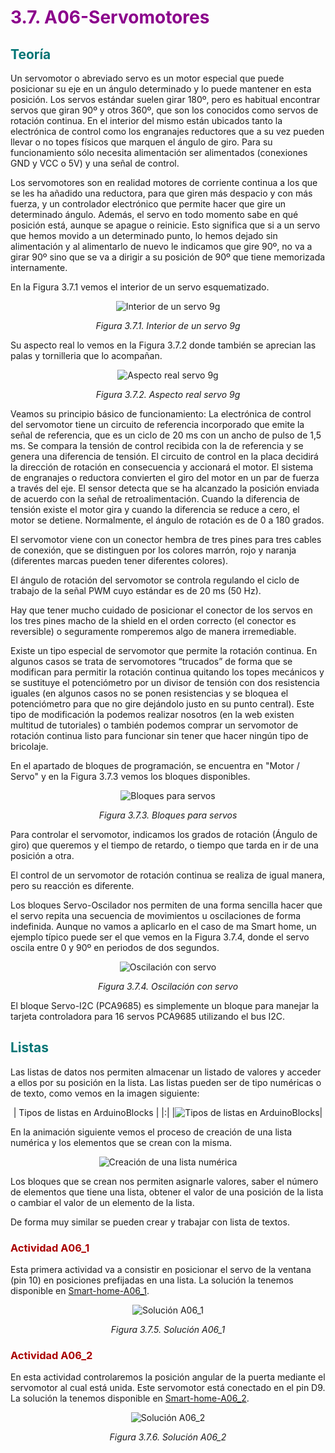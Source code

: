 # <FONT COLOR=#8B008B>3.7. A06-Servomotores</font>
## <FONT COLOR=#007575>Teoría</font>
Un servomotor o abreviado servo es un motor especial que puede posicionar su eje en un ángulo determinado y lo puede mantener en esta posición. Los servos estándar suelen girar 180º, pero es habitual encontrar servos que giran 90º y otros 360º, que son los conocidos como servos de rotación continua. En el interior del mismo están ubicados tanto la electrónica de control como los engranajes reductores que a su vez pueden llevar o no topes físicos que marquen el ángulo de giro. Para su funcionamiento sólo necesita alimentación ser alimentados (conexiones GND y VCC o 5V) y una señal de control.

Los servomotores son en realidad motores de corriente continua a los que se les ha añadido una reductora, para que giren más despacio y con más fuerza, y un controlador electrónico que permite hacer que gire un determinado ángulo. Además, el servo en todo momento sabe en qué posición está, aunque se apague o reinicie. Esto significa que si a un servo que hemos movido a un determinado punto, lo hemos dejado sin alimentación y al alimentarlo de nuevo le indicamos que gire 90º, no va a girar 90º sino que se va a dirigir a su posición de 90º que tiene memorizada internamente.

En la Figura 3.7.1 vemos el interior de un servo esquematizado.

<center>

![Interior de un servo 9g](../img/3_retos/3_7/F3_7_1.png)

*Figura 3.7.1. Interior de un servo 9g*

</center>

Su aspecto real lo vemos en la Figura 3.7.2 donde también se aprecian las palas y tornilleria que lo acompañan.

<center>

![Aspecto real servo 9g](../img/3_retos/3_7/F3_7_2.png)

*Figura 3.7.2. Aspecto real servo 9g*

</center>

Veamos su principio básico de funcionamiento: La electrónica de control del servomotor tiene un circuito de referencia incorporado que emite la señal de referencia, que es un ciclo de 20 ms con un ancho de pulso de 1,5 ms. Se compara la tensión de control recibida con la de referencia y se genera una diferencia de tensión. El circuito de control en la placa decidirá la dirección de rotación en consecuencia y accionará el motor. El sistema de engranajes o reductora convierten el giro del motor en un par de fuerza a través del eje. El sensor detecta que se ha alcanzado la posición enviada  de acuerdo con la señal de retroalimentación. Cuando la diferencia de tensión existe el motor gira y cuando la diferencia se reduce a cero, el motor se detiene. Normalmente, el ángulo de rotación es de 0 a 180 grados.

El servomotor viene con un conector hembra de tres pines para tres cables de conexión, que se distinguen por los colores marrón, rojo y naranja (diferentes marcas pueden tener diferentes colores).

El ángulo de rotación del servomotor se controla regulando el ciclo de trabajo de la señal PWM cuyo estándar es de 20 ms (50 Hz).

Hay que tener mucho cuidado de posicionar el conector de los servos en los tres pines macho de la shield en el orden correcto (el conector es reversible) o seguramente romperemos algo de manera irremediable.

Existe un tipo especial de servomotor que permite la rotación continua. En algunos casos se trata de servomotores “trucados” de forma que se modifican para permitir la rotación continua quitando los topes mecánicos y se sustituye el potenciómetro por un divisor de tensión con dos resistencia iguales (en algunos casos no se ponen resistencias y se bloquea el potenciómetro para que no gire dejándolo justo en su punto central). Este tipo de modificación la podemos realizar nosotros (en la web existen multitud de tutoriales) o también podemos comprar un servomotor de rotación continua listo para funcionar sin tener que hacer ningún tipo de bricolaje. 

En el apartado de bloques de programación, se encuentra en "Motor / Servo" y en la Figura 3.7.3 vemos los bloques disponibles.

<center>

![Bloques para servos](../img/3_retos/3_7/F3_7_3.png)

*Figura 3.7.3. Bloques para servos*

</center>

Para controlar el servomotor, indicamos los grados de rotación (Ángulo de giro) que queremos y el tiempo de retardo, o tiempo que tarda en ir de una posición a otra.

El control de un servomotor de rotación continua se realiza de igual manera, pero su reacción es diferente.

Los bloques Servo-Oscilador nos permiten de una forma sencilla hacer que el servo repita una secuencia de movimientos u oscilaciones de forma indefinida. Aunque no vamos a aplicarlo en el caso de ma Smart home, un ejemplo típico puede ser el que vemos en la Figura 3.7.4, donde el servo oscila entre 0 y 90º en periodos de dos segundos.

<center>

![Oscilación con servo](../img/3_retos/3_7/F3_7_4.png)

*Figura 3.7.4. Oscilación con servo*

</center>

El bloque Servo-I2C (PCA9685) es simplemente un bloque para manejar la tarjeta controladora para 16 servos PCA9685 utilizando el bus I2C.

## <FONT COLOR=#007575>**Listas**</font>
Las listas de datos nos permiten almacenar un listado de valores y acceder a ellos por su posición en la lista. Las listas pueden ser de tipo numéricas o de texto, como vemos en la imagen siguiente:

<center>

| Tipos de listas en ArduinoBlocks |
|:|
|![Tipos de listas en ArduinoBlocks](../img/3_retos/3_7/tipos-listas.png)|

</center>

En la animación siguiente vemos el proceso de creación de una lista numérica y los elementos que se crean con la misma.

<center>

![Creación de una lista numérica](../img/3_retos/3_7/crear.gif)

</center>

Los bloques que se crean nos permiten asignarle valores, saber el número de elementos que tiene una lista, obtener el valor de una posición de la lista o cambiar el valor de un elemento de la lista.

De forma muy similar se pueden crear y trabajar con lista de textos.

### <FONT COLOR=#AA0000>Actividad A06_1</font>
Esta primera actividad va a consistir en posicionar el servo de la ventana (pin 10) en posiciones prefijadas en una lista. La solución la tenemos disponible en [Smart-home-A06_1](http://www.arduinoblocks.com/web/project/914702).

<center>

![Solución A06_1](../img/3_retos/3_7/F3_7_5.png)

*Figura 3.7.5. Solución A06_1*

</center>

### <FONT COLOR=#AA0000>Actividad A06_2</font>
En esta actividad controlaremos la posición angular de la puerta mediante el servomotor al cual está unida. Este servomotor está conectado en el pin D9. La solución la tenemos disponible en [Smart-home-A06_2](http://www.arduinoblocks.com/web/project/914730).

<center>

![Solución A06_2](../img/3_retos/3_7/F3_7_6.png)

*Figura 3.7.6. Solución A06_2*

</center>
